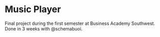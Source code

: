 # Music Player
Final project during the first semester at Business Academy Southwest.
Done in 3 weeks with @schemabuoi.
